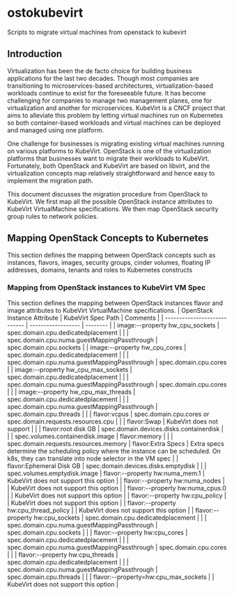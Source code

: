 # ostokubevirt
Scripts to migrate virtual machines from openstack to kubevirt
## Introduction
Virtualization has been the de facto choice for building business applications for the last two decades. Though most companies are transitioning to microservices-based architectures, virtualization-based workloads continue to exist for the foreseeable future. It has become challenging for companies to manage two management planes, one for virtualization and another for microservices. KubeVirt is a CNCF project that aims to alleviate this problem by letting virtual machines run on Kubernetes so both container-based workloads and virtual machines can be deployed and managed using one platform.

One challenge for businesses is migrating existing virtual machines running on various platforms to KubeVirt. OpenStack is one of the virtualization platforms that businesses want to migrate their workloads to KubeVirt. Fortunately, both OpenStack and KubeVirt are based on libvirt, and the virtualization concepts map relatively straightforward and hence easy to implement the migration path.

This document discusses the migration procedure from OpenStack to KubeVirt. We first map all the possible OpenStack instance attributes to KubeVirt VirtualMachine specifications. We then map OpenStack security group rules to network policies. 

## Mapping OpenStack Concepts to Kubernetes
This section defines the mapping between OpenStack concepts such as instances, flavors, images, security groups, cinder volumes, floating IP addresses, domains, tenants and roles to Kubernetes constructs

### Mapping from OpenStack instances to KubeVirt VM Spec
This section defines the mapping between OpenStack instances flavor and image attributes to KubeVirt VirtualMachine specifications.
| OpenStack Instance Attribute | KubeVirt Spec Path | Comments |
| ---------------------------- | ------------------ | -------- |
| image:--property hw_cpu_sockets | spec.domain.cpu.dedicatedplacement | |
| spec.domain.cpu.numa.guestMappingPassthrough | spec.domain.cpu.sockets |
| image:--property hw_cpu_cores | spec.domain.cpu.dedicatedplacement | |
| spec.domain.cpu.numa.guestMappingPassthrough | spec.domain.cpu.cores |
| image:--property hw_cpu_max_sockets | spec.domain.cpu.dedicatedplacement | |
| spec.domain.cpu.numa.guestMappingPassthrough | spec.domain.cpu.cores | |
| image:--property hw_cpu_max_threads | spec.domain.cpu.dedicatedplacement | |
| spec.domain.cpu.numa.guestMappingPassthrough | spec.domain.cpu.threads | |
| flavor:vcpus | spec.domain.cpu.cores or spec.domain.requests.resources.cpu | |
| flavor:Swap | KubeVirt does not support | |
| flavor:root disk GB | spec.domain.devices.disks.containerdisk | |
| spec.volumes.containerdisk.image | flavor:memory | |
| spec.domain.requests.resources.memory | flavor:Extra Specs | Extra specs determine the scheduling policy where the instance can be scheduled. On k8s, they can translate into node selector in the VM spec |
| flavor:Ephemeral Disk GB | spec.domain.devices.disks.emptydisk | |
| spec.volumes.emptydisk.image | flavor:--property hw:numa_mem.1 |  KubeVirt does not support this option |
| flavor:--property hw:numa_nodes | | KubeVirt does not support this option |
| flavor:--property hw:numa_cpus.0 | | KubeVirt does not support this option |
| flavor:--property hw:cpu_policy | | KubeVirt does not support this option |
| flavor:--property hw:cpu_thread_policy | | KubeVirt does not support this option |
| flavor:--property hw:cpu_sockets | spec.domain.cpu.dedicatedplacement | |
| spec.domain.cpu.numa.guestMappingPassthrough | spec.domain.cpu.sockets | |
| flavor:--property hw:cpu_cores | spec.domain.cpu.dedicatedplacement | |
| spec.domain.cpu.numa.guestMappingPassthrough | spec.domain.cpu.cores | |
| flavor:--property hw:cpu_threads | spec.domain.cpu.dedicatedplacement | |
| spec.domain.cpu.numa.guestMappingPassthrough | spec.domain.cpu.threads | |
| flavor:--property=hw:cpu_max_sockets |  | KubeVirt does not support this option |
